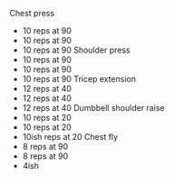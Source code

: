 Chest press
- 10 reps at 90
- 10 reps at 90
- 10 reps at 90
Shoulder press
- 10 reps at 90
- 10 reps at 90
- 10 reps at 90
Tricep extension
- 12 reps at 40
- 12 reps at 40
- 12 reps at 40
Dumbbell shoulder raise
- 10 reps at 20
- 10 reps at 20
- 10ish reps at 20
Chest fly
- 8 reps at 90
- 8 reps at 90
- 4ish